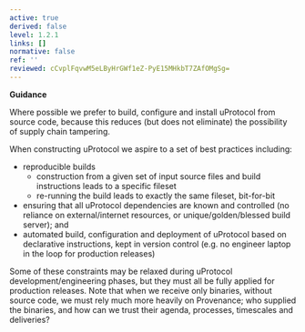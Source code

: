 ```yaml
---
active: true
derived: false
level: 1.2.1
links: []
normative: false
ref: ''
reviewed: cCvplFqvwM5eLByHrGWf1eZ-PyE15MHkbT7ZAfOMgSg=
---
```


**Guidance**

Where possible we prefer to build, configure and install uProtocol from source
code, because this reduces (but does not eliminate) the possibility of supply
chain tampering.

When constructing uProtocol we aspire to a set of best practices including:

- reproducible builds
  - construction from a given set of input source files and build instructions
    leads to a specific fileset
  - re-running the build leads to exactly the same fileset, bit-for-bit
- ensuring that all uProtocol dependencies are known and controlled (no reliance on
  external/internet resources, or unique/golden/blessed build server); and
- automated build, configuration and deployment of uProtocol based on declarative
  instructions, kept in version control (e.g. no engineer laptop in the loop
  for production releases)

Some of these constraints may be relaxed during uProtocol development/engineering
phases, but they must all be fully applied for production releases. Note that
when we receive only binaries, without source code, we must rely much more
heavily on Provenance; who supplied the binaries, and how can we trust their
agenda, processes, timescales and deliveries?
